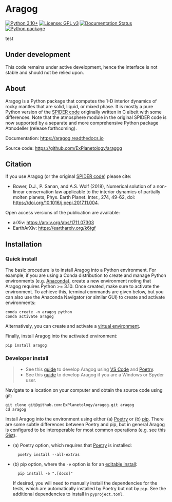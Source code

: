 # Aragog

[![Python 3.10+](https://img.shields.io/badge/python-3.10+-blue.svg)](https://www.python.org/downloads/release/python-3100/)
[![License: GPL v3](https://img.shields.io/badge/License-GPLv3-blue.svg)](https://www.gnu.org/licenses/gpl-3.0)
[![Documentation Status](https://readthedocs.org/projects/aragog/badge/?version=latest)](https://aragog.readthedocs.io/en/latest/?badge=latest)
[![Python package](https://github.com/ExPlanetology/aragog/actions/workflows/python-package.yml/badge.svg)](https://github.com/ExPlanetology/aragog/actions/workflows/python-package.yml)

test

## Under development

This code remains under active development, hence the interface is not stable and should not be relied upon.

## About

Aragog is a Python package that computes the 1-D interior dynamics of rocky mantles that are solid, liquid, or mixed phase. It is mostly a pure Python version of the [SPIDER code](https://github.com/djbower/spider) originally written in C albeit with some differences. Note that the atmosphere module in the original SPIDER code is now supported by a separate and more comprehensive Python package Atmodeller (release forthcoming).

Documentation: <https://aragog.readthedocs.io>

Source code: <https://github.com/ExPlanetology/aragog>

## Citation

If you use Aragog (or the original [SPIDER code](https://github.com/djbower/spider)) please cite:

- Bower, D.J., P. Sanan, and A.S. Wolf (2018), Numerical solution of a non-linear conservation law applicable to the interior dynamics of partially molten planets, Phys. Earth Planet. Inter., 274, 49-62, doi: <https://doi.org/10.1016/j.pepi.2017.11.004>.

Open access versions of the publication are available:

- arXiv: <https://arxiv.org/abs/1711.07303>
- EarthArXiv: <https://eartharxiv.org/k6tgf>

## Installation

### Quick install

The basic procedure is to install Aragog into a Python environment. For example, if you are using a Conda distribution to create and manage Python environments (e.g. [Anaconda](https://www.anaconda.com/download)), create a new environment noting that Aragog requires Python >= 3.10. Once created, make sure to activate the environment. To achieve this, terminal commands are given below, but you can also use the Anaconda Navigator (or similar GUI) to create and activate environments:

    conda create -n aragog python
    conda activate aragog

Alternatively, you can create and activate a [virtual environment](https://docs.python.org/3/library/venv.html).

Finally, install Aragog into the activated environment:

	pip install aragog

### Developer install

> - See this [guide](https://gist.github.com/djbower/c66474000029730ac9f8b73b96071db3) to develop Aragog using [VS Code](https://code.visualstudio.com) and [Poetry](https://python-poetry.org).
> - See this [guide](https://gist.github.com/djbower/c82b4a70a3c3c74ad26dc572edefdd34) to develop Aragog if you are a Windows or Spyder user.

Navigate to a location on your computer and obtain the source code using git:

    git clone git@github.com:ExPlanetology/aragog.git aragog
    cd aragog

Install Aragog into the environment using either (a) [Poetry](https://python-poetry.org) or (b) [pip](https://pip.pypa.io/en/stable/getting-started/). There are some subtle differences between Poetry and pip, but in general Aragog is configured to be interoperable for most common operations (e.g. see this [Gist](https://gist.github.com/djbower/e9538e7eb5ed3deaf3c4de9dea41ebcd)).

- (a) Poetry option, which requires that [Poetry](https://python-poetry.org) is installed:

		poetry install --all-extras

- (b) pip option, where the `-e` option is for an [editable install](https://setuptools.pypa.io/en/latest/userguide/development_mode.html):

		pip install -e ".[docs]"

	If desired, you will need to manually install the dependencies for the tests, which are automatically installed by Poetry but not by `pip`. See the additional dependencies to install in `pyproject.toml`.
